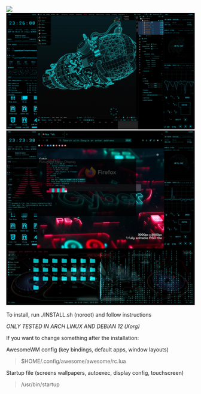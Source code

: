 ![](screenshots/shot2.png)
![](screenshots/shot3.png)
![](screenshots/shot1.png)

To install, run ./INSTALL.sh (noroot) and follow instructions

*ONLY TESTED IN ARCH LINUX AND DEBIAN 12 (Xorg)*

If you want to change something after the installation:

AwesomeWM config (key bindings, default apps, window layouts)
> $HOME/.config/awesome/awesome/rc.lua 

Startup file (screens wallpapers, autoexec, display config, touchscreen)
> /usr/bin/startup
